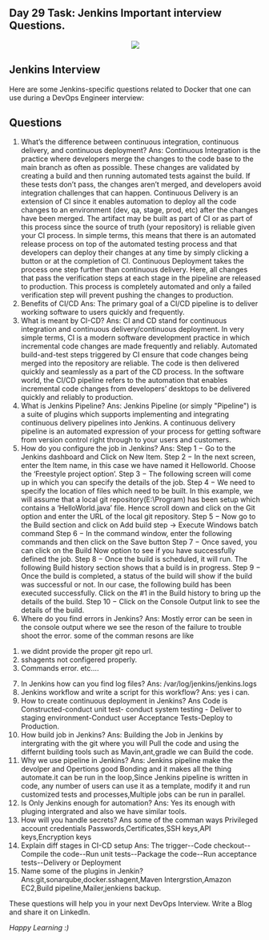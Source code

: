 ## Day 29 Task: Jenkins Important interview Questions.

 <p align="center"><img align="center" src="https://user-images.githubusercontent.com/115981550/215283081-1c77ac18-4825-49d1-8727-7f0940846fff.png" /></p>
 

## Jenkins Interview
 Here are some Jenkins-specific questions related to Docker that one can use during a DevOps Engineer interview:
 
## Questions

1. What’s the difference between continuous integration, continuous delivery, and continuous deployment?
Ans: Continuous Integration is the practice where developers merge the changes to the code base to the main    branch as often as possible. These changes are validated by creating a build and then running automated tests against the build. If these tests don’t pass, the changes aren’t merged, and developers avoid integration challenges that can happen.
Continuous Delivery is an extension of CI since it enables automation to deploy all the code changes to an environment (dev, qa, stage, prod, etc) after the changes have been merged. The artifact may be built as part of CI or as part of this process since the source of truth (your repository) is reliable given your CI process. In simple terms, this means that there is an automated release process on top of the automated testing process and that developers can deploy their changes at any time by simply clicking a button or at the completion of CI.
Continuous Deployment takes the process one step further than continuous delivery. Here, all changes that pass the verification steps at each stage in the pipeline are released to production. This process is completely automated and only a failed verification step will prevent pushing the changes to production.
2. Benefits of CI/CD
Ans: The primary goal of a CI/CD pipeline is to deliver working software to users quickly and frequently.
3. What is meant by CI-CD?
Ans: CI and CD stand for continuous integration and continuous delivery/continuous deployment. In very simple terms, CI is a modern software development practice in which incremental code changes are made frequently and reliably. Automated build-and-test steps triggered by CI ensure that code changes being merged into the repository are reliable. The code is then delivered quickly and seamlessly as a part of the CD process. In the software world, the CI/CD pipeline refers to the automation that enables incremental code changes from developers’ desktops to be delivered quickly and reliably to production.
4. What is Jenkins Pipeline?
Ans: Jenkins Pipeline (or simply "Pipeline") is a suite of plugins which supports implementing and integrating continuous delivery pipelines into Jenkins. A continuous delivery pipeline is an automated expression of your process for getting software from version control right through to your users and customers.
5. How do you configure the job in Jenkins?
Ans: Step 1 − Go to the Jenkins dashboard and Click on New Item.
     Step 2 − In the next screen, enter the Item name, in this case we have named it Helloworld. Choose the ‘Freestyle project option’.
     Step 3 − The following screen will come up in which you can specify the details of the job.
     Step 4 − We need to specify the location of files which need to be built. In this example, we will assume that a local git repository(E:\Program) has been setup which contains a ‘HelloWorld.java’ file. Hence scroll down and click on the Git option and enter the URL of the local git repository.
     Step 5 − Now go to the Build section and click on Add build step → Execute Windows batch command
     Step 6 − In the command window, enter the following commands and then click on the Save button
     Step 7 − Once saved, you can click on the Build Now option to see if you have successfully defined the job.
     Step 8 − Once the build is scheduled, it will run. The following Build history section shows that a build is in progress.
     Step 9 − Once the build is completed, a status of the build will show if the build was successful or not. In our case, the following build has been executed successfully. Click on the #1 in the Build history to bring up the details of the build.
     Step 10 − Click on the Console Output link to see the details of the build.
6. Where do you find errors in Jenkins?
Ans: Mostly error can be seen in the console output where we see the reson of the failure to trouble shoot the error.
some of the comman resons are like 
1) we didnt provide the proper git repo url.
2) sshagents not configered properly.
3) Commands error.
etc....
7. In Jenkins how can you find log files?
Ans: /var/log/jenkins/jenkins.logs
8. Jenkins workflow and write a script for this workflow?
Ans: yes i can.
9. How to create continuous deployment in Jenkins?
Ans Code is Constructed-conduct unit test- conduct system testing - Deliver to staging environment-Conduct user Acceptance Tests-Deploy to Production.
10. How build job in Jenkins?
Ans: Building the Job in Jenkins by intergrating with the git where you will Pull the code and using the differnt building tools such as Mavin,ant,gradle we can Build the code.
11. Why we use pipeline in Jenkins? 
Ans: Jenkins pipeline make the devolper and Opertions good Bonding and it makes all the thing automate.it can be run in the loop,Since Jenkins pipeline is written in code, any number of users can use it as a template, modify it and run customized tests and processes,Multiple jobs can be run in parallel.
12. Is Only Jenkins enough for automation?
Ans: Yes its enough with pluging intergrated and also we have similar tools.
13. How will you handle secrets?
Ans some of the comman ways Privileged account credentials
Passwords,Certificates,SSH keys,API keys,Encryption keys
14. Explain diff stages in CI-CD setup
Ans: The trigger--Code checkout--Compile the code--Run unit tests--Package the code--Run acceptance tests--Delivery or Deployment
15. Name some of the plugins in Jenkin?
Ans:git,sonarqube,docker.sshagent,Maven Intergrstion,Amazon EC2,Build pipeline,Mailer,jenkiens backup.



These questions will help you in your next DevOps Interview.
Write a Blog and share it on LinkedIn.

*Happy Learning :)*
